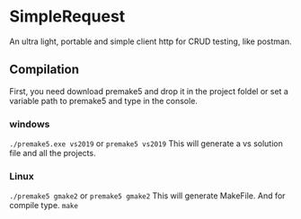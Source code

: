# SimpleRequest
An ultra light, portable and simple client http for CRUD testing, like postman.

## Compilation
First, you need download premake5 and drop it in the project foldel or set a variable path to premake5 and type in the console.

### windows
`./premake5.exe vs2019` or `premake5 vs2019`
This will generate a vs solution file and all the projects.

### Linux

`./premake5 gmake2` or `premake5 gmake2`
This will generate MakeFile. And for compile type.
`make`
